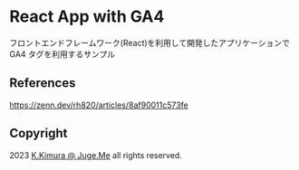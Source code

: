 # React App with GA4

フロントエンドフレームワーク(React)を利用して開発したアプリケーションで GA4 タグを利用するサンプル


## References

https://zenn.dev/rh820/articles/8af90011c573fe


## Copyright

2023 [K.Kimura @ Juge.Me](https://github.com/dotnsf) all rights reserved.
